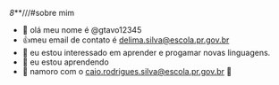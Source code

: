 *8***///#sobre mim
- 👋 olá meu nome é @gtavo12345
- 👍meu email de contato é delima.silva@escola.pr.gov.br
- 👀 eu estou interessado em aprender e progamar novas linguagens. 
- 🌱 eu estou aprendendo
- 💞️ namoro com o caio.rodrigues.silva@escola.pr.gov.br
🎠
